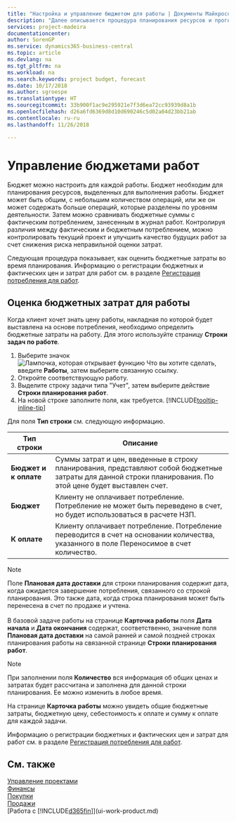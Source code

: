 ```yaml
---
title: "Настройка и управление бюджетом для работы | Документы Майкрософт"
description: "Далее описывается процедура планирования ресурсов и прогнозирования и контроля себестоимости для проекта путем настройки бюджета для каждой работы."
services: project-madeira
documentationcenter: 
author: SorenGP
ms.service: dynamics365-business-central
ms.topic: article
ms.devlang: na
ms.tgt_pltfrm: na
ms.workload: na
ms.search.keywords: project budget, forecast
ms.date: 10/17/2018
ms.author: sgroespe
ms.translationtype: HT
ms.sourcegitcommit: 33b900f1ac9e295921e7f3d6ea72cc93939d8a1b
ms.openlocfilehash: d26a6fd6369d8d10d690246c5d02a04d23bb21ab
ms.contentlocale: ru-ru
ms.lasthandoff: 11/26/2018

---
```

# <a name="manage-job-budgets"></a>Управление бюджетами работ
Бюджет можно настроить для каждой работы. Бюджет необходим для планирования ресурсов, выделенных для выполнения работы. Бюджет может быть общим, с небольшим количеством операций, или же он может содержать больше операций, которые разделены по уровням деятельности. Затем можно сравнивать бюджетные суммы с фактическим потреблением, занесенным в журнал работ. Контролируя различия между фактическим и бюджетным потреблением, можно контролировать текущий проект и улучшить качество будущих работ за счет снижения риска неправильной оценки затрат.

Следующая процедура показывает, как оценить бюджетные затраты во время планирования. Информацию о регистрации бюджетных и фактических цен и затрат для работ см. в разделе [Регистрация потребления для работ](projects-how-record-job-usage.md).  

## <a name="JobBudgetCosts"></a> Оценка бюджетных затрат для работы
Когда клиент хочет знать цену работы, накладная по которой будет выставлена на основе потребления, необходимо определить бюджетные затраты на работу. Для этого используйте страницу **Строки задач по работе**.

1. Выберите значок ![Лампочка, которая открывает функцию Что вы хотите сделать](media/ui-search/search_small.png "Что вы хотите сделать"), введите **Работы**, затем выберите связанную ссылку.  
2. Откройте соответствующую работу.
3. Выделите строку задачи типа "Учет", затем выберите действие **Строки планирования работ**.
4. На новой строке заполните поля, как требуется. [!INCLUDE[tooltip-inline-tip](includes/tooltip-inline-tip_md.md)]   

Для поля **Тип строки** см. следующую информацию.  

| Тип строки | Описание |
| --- | --- |
| **Бюджет и к оплате** |Суммы затрат и цен, введенные в строку планирования, представляют собой бюджетные затраты для данной строки планирования. По этой цене будет выставлен счет. |
| **Бюджет** |Клиенту не оплачивает потребление. Потребление не может быть переведено в счет, но будет использоваться в расчете НЗП. |
| **К оплате** |Клиенту оплачивает потребление. Потребление переводится в счет на основании количества, указанного в поле Переносимое в счет количество. |

> [!NOTE]  
> Поле **Плановая дата доставки** для строки планирования содержит дата, когда ожидается завершение потребления, связанного со строкой планирования. Это также дата, когда строка планирования может быть перенесена в счет по продаже и учтена. <br /><br /> В базовой задаче работы на странице **Карточка работы** поля **Дата начала** и **Дата окончания** содержат, соответственно, значение поля **Плановая дата доставки** на самой ранней и самой поздней строках планирования работы на связанной странице **Строки планирования работ**.

> [!NOTE]  
>   При заполнении поля **Количество** вся информация об общих ценах и затратах будет рассчитана и заполнена для данной строки планирования. Ее можно изменить в любое время.

На странице **Карточка работы** можно увидеть общие бюджетные затраты, бюджетную цену, себестоимость к оплате и сумму к оплате для каждой задачи.

Информацию о регистрации бюджетных и фактических цен и затрат для работ см. в разделе [Регистрация потребления для работ](projects-how-record-job-usage.md).

## <a name="see-also"></a>См. также
[Управление проектами](projects-manage-projects.md)  
[Финансы](finance.md)  
[Покупки](purchasing-manage-purchasing.md)         
[Продажи](sales-manage-sales.md)      
[Работа с [!INCLUDE[d365fin](includes/d365fin_md.md)]](ui-work-product.md)  

